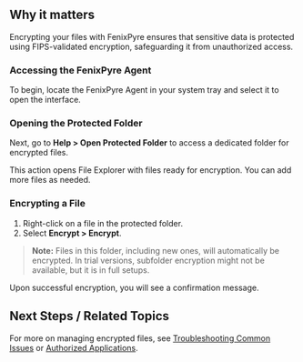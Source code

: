 
## Why it matters
Encrypting your files with FenixPyre ensures that sensitive data is protected using FIPS-validated encryption, safeguarding it from unauthorized access.

### Accessing the FenixPyre Agent
To begin, locate the FenixPyre Agent in your system tray and select it to open the interface.

<!-- IMG: ./media/05-user-guide/agent-system-tray.png | Alt: FenixPyre Agent icon in system tray -->

### Opening the Protected Folder
Next, go to **Help > Open Protected Folder** to access a dedicated folder for encrypted files.

<!-- IMG: ./media/05-user-guide/open-protected-folder.png | Alt: Menu showing Help and Open Protected Folder option -->

This action opens File Explorer with files ready for encryption. You can add more files as needed.

<!-- IMG: ./media/05-user-guide/protected-folder-view.png | Alt: File Explorer window with protected files -->

### Encrypting a File
1. Right-click on a file in the protected folder.
2. Select **Encrypt > Encrypt**.

> **Note:** Files in this folder, including new ones, will automatically be encrypted. In trial versions, subfolder encryption might not be available, but it is in full setups.

<!-- IMG: ./media/05-user-guide/right-click-encrypt.png | Alt: Context menu with Encrypt option -->

Upon successful encryption, you will see a confirmation message.

<!-- IMG: ./media/05-user-guide/encryption-success.png | Alt: Success message for file encryption -->

## Next Steps / Related Topics
For more on managing encrypted files, see [Troubleshooting Common Issues](/09-troubleshooting-&-faq/common-mistakes) or [Authorized Applications](/04-admin-guide/authorized-applications).